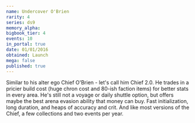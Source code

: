 ```yaml
---
name: Undercover O'Brien
rarity: 4
series: ds9
memory_alpha:
bigbook_tier: 4
events: 10
in_portal: true
date: 01/01/2016
obtained: Launch
mega: false
published: true
---
```


Similar to his alter ego Chief O'Brien - let's call him Chief 2.0. He trades in a pricier build cost (huge chron cost and 80-ish faction items) for better stats in every area. He's still not a voyage or daily shuttle option, but offers maybe the best arena  evasion ability that money can buy. Fast initialization, long duration, and heaps of accuracy and crit. And like most versions of the Chief, a few collections and two events per year.
